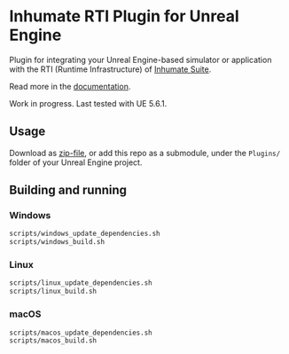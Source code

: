 # Inhumate RTI Plugin for Unreal Engine

Plugin for integrating your Unreal Engine-based simulator or application with the RTI (Runtime Infrastructure) of [Inhumate Suite](https://inhumatesystems.com/products/suite/).

Read more in the [documentation](https://docs.inhumatesystems.com/integrations/unreal/).

Work in progress. Last tested with UE 5.6.1.

## Usage

Download as [zip-file](https://get.inhumatesystems.com/product/unreal-rti), or add this repo as a submodule, under the `Plugins/` folder of your Unreal Engine project.

## Building and running

### Windows

```sh
scripts/windows_update_dependencies.sh
scripts/windows_build.sh
```

### Linux

```sh
scripts/linux_update_dependencies.sh
scripts/linux_build.sh
```

### macOS

```sh
scripts/macos_update_dependencies.sh
scripts/macos_build.sh
```
